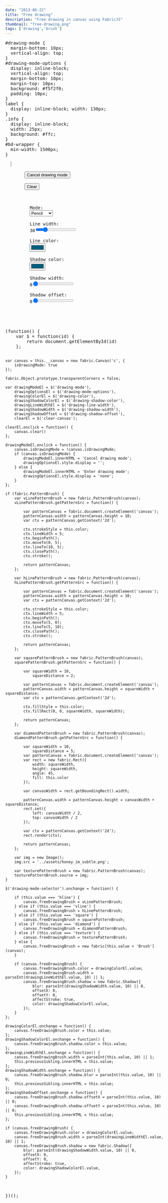 ```yaml
---
date: "2013-06-22"
title: "Free drawing"
description: "Free drawing in canvas using FabricJS"
thumbnail: "free-drawing.png"
tags: ['drawing','brush']
---
```


<div
  class="codepen-later"
  data-editable="true"
  data-height="500"
  data-default-tab="result"
  data-prefill='{
    "scripts": ["https://unpkg.com/fabric@4.0.0-rc.1/dist/fabric.js"]
  }'
>
<pre data-lang="css" data-options-autoprefixer="true">
#drawing-mode {
  margin-bottom: 10px;
  vertical-align: top;
}
#drawing-mode-options {
  display: inline-block;
  vertical-align: top;
  margin-bottom: 10px;
  margin-top: 10px;
  background: #f5f2f0;
  padding: 10px;
}
label {
  display: inline-block; width: 130px;
}
.info {
  display: inline-block;
  width: 25px;
  background: #ffc;
}
#bd-wrapper {
  min-width: 1500px;
}
</pre>
<pre data-lang="html">
  <canvas id="c" width="500" height="500" style="border:1px solid #aaa"></canvas>
  <div style="display: inline-block; margin-left: 10px">
    <button id="drawing-mode" class="btn btn-info">Cancel drawing mode</button><br>
    <button id="clear-canvas" class="btn btn-info">Clear</button><br>
    <div id="drawing-mode-options">
      <label for="drawing-mode-selector">Mode:</label>
      <select id="drawing-mode-selector">
        <option>Pencil</option>
        <option>Circle</option>
        <option>Spray</option>
        <option>Pattern</option>
        <option>hline</option>
        <option>vline</option>
        <option>square</option>
        <option>diamond</option>
        <option>texture</option>
      </select><br>
      <label for="drawing-line-width">Line width:</label>
      <span class="info">30</span><input type="range" value="30" min="0" max="150" id="drawing-line-width"><br>
      <label for="drawing-color">Line color:</label>
      <input type="color" value="#005E7A" id="drawing-color"><br>
      <label for="drawing-shadow-color">Shadow color:</label>
      <input type="color" value="#005E7A" id="drawing-shadow-color"><br>
      <label for="drawing-shadow-width">Shadow width:</label>
      <span class="info">0</span><input type="range" value="0" min="0" max="50" id="drawing-shadow-width"><br>
      <label for="drawing-shadow-offset">Shadow offset:</label>
      <span class="info">0</span><input type="range" value="0" min="0" max="50" id="drawing-shadow-offset"><br>
    </div>
  </div>
</pre>
<pre data-lang="js">
(function() {
	var $ = function(id) {
		return document.getElementById(id)
	};

	var canvas = this.__canvas = new fabric.Canvas('c', {
		isDrawingMode: true
	});

	fabric.Object.prototype.transparentCorners = false;

	var drawingModeEl = $('drawing-mode'),
		drawingOptionsEl = $('drawing-mode-options'),
		drawingColorEl = $('drawing-color'),
		drawingShadowColorEl = $('drawing-shadow-color'),
		drawingLineWidthEl = $('drawing-line-width'),
		drawingShadowWidth = $('drawing-shadow-width'),
		drawingShadowOffset = $('drawing-shadow-offset'),
		clearEl = $('clear-canvas');

	clearEl.onclick = function() {
		canvas.clear()
	};

	drawingModeEl.onclick = function() {
		canvas.isDrawingMode = !canvas.isDrawingMode;
		if (canvas.isDrawingMode) {
			drawingModeEl.innerHTML = 'Cancel drawing mode';
			drawingOptionsEl.style.display = '';
		} else {
			drawingModeEl.innerHTML = 'Enter drawing mode';
			drawingOptionsEl.style.display = 'none';
		}
	};

	if (fabric.PatternBrush) {
		var vLinePatternBrush = new fabric.PatternBrush(canvas);
		vLinePatternBrush.getPatternSrc = function() {

			var patternCanvas = fabric.document.createElement('canvas');
			patternCanvas.width = patternCanvas.height = 10;
			var ctx = patternCanvas.getContext('2d');

			ctx.strokeStyle = this.color;
			ctx.lineWidth = 5;
			ctx.beginPath();
			ctx.moveTo(0, 5);
			ctx.lineTo(10, 5);
			ctx.closePath();
			ctx.stroke();

			return patternCanvas;
		};

		var hLinePatternBrush = new fabric.PatternBrush(canvas);
		hLinePatternBrush.getPatternSrc = function() {

			var patternCanvas = fabric.document.createElement('canvas');
			patternCanvas.width = patternCanvas.height = 10;
			var ctx = patternCanvas.getContext('2d');

			ctx.strokeStyle = this.color;
			ctx.lineWidth = 5;
			ctx.beginPath();
			ctx.moveTo(5, 0);
			ctx.lineTo(5, 10);
			ctx.closePath();
			ctx.stroke();

			return patternCanvas;
		};

		var squarePatternBrush = new fabric.PatternBrush(canvas);
		squarePatternBrush.getPatternSrc = function() {

			var squareWidth = 10,
				squareDistance = 2;

			var patternCanvas = fabric.document.createElement('canvas');
			patternCanvas.width = patternCanvas.height = squareWidth + squareDistance;
			var ctx = patternCanvas.getContext('2d');

			ctx.fillStyle = this.color;
			ctx.fillRect(0, 0, squareWidth, squareWidth);

			return patternCanvas;
		};

		var diamondPatternBrush = new fabric.PatternBrush(canvas);
		diamondPatternBrush.getPatternSrc = function() {

			var squareWidth = 10,
				squareDistance = 5;
			var patternCanvas = fabric.document.createElement('canvas');
			var rect = new fabric.Rect({
				width: squareWidth,
				height: squareWidth,
				angle: 45,
				fill: this.color
			});

			var canvasWidth = rect.getBoundingRect().width;

			patternCanvas.width = patternCanvas.height = canvasWidth + squareDistance;
			rect.set({
				left: canvasWidth / 2,
				top: canvasWidth / 2
			});

			var ctx = patternCanvas.getContext('2d');
			rect.render(ctx);

			return patternCanvas;
		};

		var img = new Image();
		img.src = '../assets/honey_im_subtle.png';

		var texturePatternBrush = new fabric.PatternBrush(canvas);
		texturePatternBrush.source = img;
	}

	$('drawing-mode-selector').onchange = function() {

		if (this.value === 'hline') {
			canvas.freeDrawingBrush = vLinePatternBrush;
		} else if (this.value === 'vline') {
			canvas.freeDrawingBrush = hLinePatternBrush;
		} else if (this.value === 'square') {
			canvas.freeDrawingBrush = squarePatternBrush;
		} else if (this.value === 'diamond') {
			canvas.freeDrawingBrush = diamondPatternBrush;
		} else if (this.value === 'texture') {
			canvas.freeDrawingBrush = texturePatternBrush;
		} else {
			canvas.freeDrawingBrush = new fabric[this.value + 'Brush'](canvas);
		}

		if (canvas.freeDrawingBrush) {
			canvas.freeDrawingBrush.color = drawingColorEl.value;
			canvas.freeDrawingBrush.width = parseInt(drawingLineWidthEl.value, 10) || 1;
			canvas.freeDrawingBrush.shadow = new fabric.Shadow({
				blur: parseInt(drawingShadowWidth.value, 10) || 0,
				offsetX: 0,
				offsetY: 0,
				affectStroke: true,
				color: drawingShadowColorEl.value,
			});
		}
	};

	drawingColorEl.onchange = function() {
		canvas.freeDrawingBrush.color = this.value;
	};
	drawingShadowColorEl.onchange = function() {
		canvas.freeDrawingBrush.shadow.color = this.value;
	};
	drawingLineWidthEl.onchange = function() {
		canvas.freeDrawingBrush.width = parseInt(this.value, 10) || 1;
		this.previousSibling.innerHTML = this.value;
	};
	drawingShadowWidth.onchange = function() {
		canvas.freeDrawingBrush.shadow.blur = parseInt(this.value, 10) || 0;
		this.previousSibling.innerHTML = this.value;
	};
	drawingShadowOffset.onchange = function() {
		canvas.freeDrawingBrush.shadow.offsetX = parseInt(this.value, 10) || 0;
		canvas.freeDrawingBrush.shadow.offsetY = parseInt(this.value, 10) || 0;
		this.previousSibling.innerHTML = this.value;
	};

	if (canvas.freeDrawingBrush) {
		canvas.freeDrawingBrush.color = drawingColorEl.value;
		canvas.freeDrawingBrush.width = parseInt(drawingLineWidthEl.value, 10) || 1;
		canvas.freeDrawingBrush.shadow = new fabric.Shadow({
			blur: parseInt(drawingShadowWidth.value, 10) || 0,
			offsetX: 0,
			offsetY: 0,
			affectStroke: true,
			color: drawingShadowColorEl.value,
		});
	}
})();
</pre>
</div>
